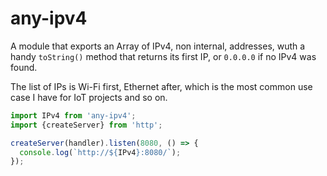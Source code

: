 # any-ipv4

A module that exports an Array of IPv4, non internal, addresses, wuth a handy `toString()` method that returns its first IP, or `0.0.0.0` if no IPv4 was found.

The list of IPs is Wi-Fi first, Ethernet after, which is the most common use case I have for IoT projects and so on.

```js
import IPv4 from 'any-ipv4';
import {createServer} from 'http';

createServer(handler).listen(8080, () => {
  console.log(`http://${IPv4}:8080/`);
});
```
